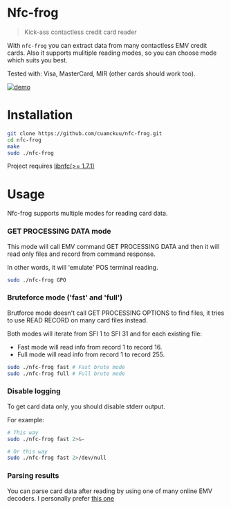 # Nfc-frog
> Kick-ass contactless credit card reader

With `nfc-frog` you can extract data from many contactless EMV credit cards. Also it supports mulitiple reading modes, so you can choose mode which suits you best.

Tested with: Visa, MasterCard, MIR (other cards should work too).

[![demo](https://asciinema.org/a/ZaCFZU2x9EN5gCAEvogPn4YGm.svg)](https://asciinema.org/a/ZaCFZU2x9EN5gCAEvogPn4YGm?autoplay=1)

# Installation

```bash
git clone https://github.com/cuamckuu/nfc-frog.git
cd nfc-frog
make
sudo ./nfc-frog

```

Project requires [libnfc(>= 1.7.1)](https://github.com/nfc-tools/libnfc#installation)

# Usage

Nfc-frog supports multiple modes for reading card data.

### GET PROCESSING DATA mode

This mode will call EMV command GET PROCESSING DATA and then it will read only files and record from command response.

In other words, it will 'emulate' POS terminal reading.

```bash
sudo ./nfc-frog GPO
```

### Bruteforce mode ('fast' and 'full')

Brutforce mode doesn't call GET PROCESSING OPTIONS to find files, it tries to use READ RECORD on many card files instead.

Both modes will iterate from SFI 1 to SFI 31 and for each existing file:

- Fast mode will read info from record 1 to record 16.
- Full mode will read info from record 1 to record 255.

```bash
sudo ./nfc-frog fast # Fast brute mode
sudo ./nfc-frog full # Full brute mode
```

### Disable logging

To get card data only, you should disable stderr output.

For example:

```bash
# This way
sudo ./nfc-frog fast 2>&-

# Or this way
sudo ./nfc-frog fast 2>/dev/null
```

### Parsing results

You can parse card data after reading by using one of many online EMV decoders. I personally prefer [this one](http://www.emvlab.org/tlvutils/)
